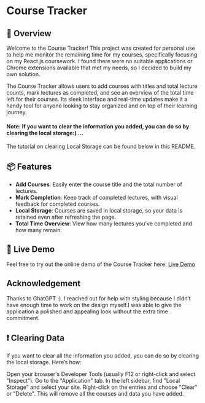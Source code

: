 # Course Tracker  

## 🚀 Overview  

Welcome to the Course Tracker! This project was created for personal use to help me monitor the remaining time for my courses, specifically focusing on my React.js coursework. I found there were no suitable applications or Chrome extensions available that met my needs, so I decided to build my own solution.  

The Course Tracker allows users to add courses with titles and total lecture counts, mark lectures as completed, and see an overview of the total time left for their courses. Its sleek interface and real-time updates make it a handy tool for anyone looking to stay organized and on top of their learning journey.

#### Note: If you want to clear the information you added, you can do so by clearing the local storage:) ...
The tutorial on clearing Local Storage can be found below in this README.

## 📦 Features  

- **Add Courses**: Easily enter the course title and the total number of lectures.  
- **Mark Completion**: Keep track of completed lectures, with visual feedback for completed courses.  
- **Local Storage**: Courses are saved in local storage, so your data is retained even after refreshing the page.  
- **Total Time Overview**: View how many lectures you've completed and how many remain.  

## 🔗 Live Demo  

Feel free to try out the online demo of the Course Tracker here: [Live Demo](https://eglantinenf.github.io/Course-Tracker/)  

## Acknowledgement
Thanks to GhatGPT :). I reached out for help with styling because I didn’t have enough time to work on the design myself.I was able to give the application a polished and appealing look without the extra time commitment.

## ❗ Clearing Data
If you want to clear all the information you added, you can do so by clearing the local storage. Here’s how:

Open your browser's Developer Tools (usually F12 or right-click and select "Inspect").
Go to the "Application" tab.
In the left sidebar, find "Local Storage" and select your site.
Right-click on the entries and choose "Clear" or "Delete".
This will remove all the courses and data you have added.
